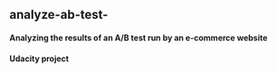 ## analyze-ab-test-
#### Analyzing the results of an A/B test run by an e-commerce website
#### Udacity project
